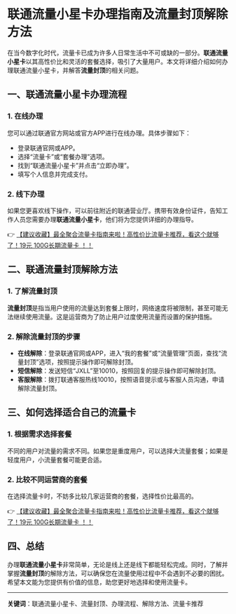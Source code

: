 # 联通流量小星卡办理指南及流量封顶解除方法

在当今数字化时代，流量卡已成为许多人日常生活中不可或缺的一部分。**联通流量小星卡**以其高性价比和灵活的套餐选择，吸引了大量用户。本文将详细介绍如何办理联通流量小星卡，并解答**流量封顶**的相关问题。

## 一、联通流量小星卡办理流程

### 1. 在线办理
您可以通过联通官方网站或官方APP进行在线办理。具体步骤如下：
- 登录联通官网或APP。
- 选择“流量卡”或“套餐办理”选项。
- 找到“联通流量小星卡”并点击“立即办理”。
- 填写个人信息并完成支付。

### 2. 线下办理
如果您更喜欢线下操作，可以前往附近的联通营业厅。携带有效身份证件，告知工作人员您需要办理**联通流量小星卡**，他们将为您提供详细的办理指导。

👉 [【建议收藏】最全聚合流量卡指南来啦！高性价比流量卡推荐，看这个就够了！19元 100G长期流量卡 ！！](https://bit.ly/Liuliangka)

## 二、联通流量封顶解除方法

### 1. 了解流量封顶
**流量封顶**是指当用户使用的流量达到套餐上限时，网络速度将被限制，甚至可能无法继续使用流量。这是运营商为了防止用户过度使用流量而设置的保护措施。

### 2. 解除流量封顶的步骤
- **在线解除**：登录联通官网或APP，进入“我的套餐”或“流量管理”页面，查找“流量封顶”选项，按照提示操作即可解除封顶。
- **短信解除**：发送短信“JXLL”至10010，按照回复的提示操作即可解除封顶。
- **客服解除**：拨打联通客服热线10010，按照语音提示或与客服人员沟通，申请解除流量封顶。

## 三、如何选择适合自己的流量卡

### 1. 根据需求选择套餐
不同的用户对流量的需求不同。如果您是重度用户，可以选择大流量套餐；如果是轻度用户，小流量套餐可能更合适。

### 2. 比较不同运营商的套餐
在选择流量卡时，不妨多比较几家运营商的套餐，选择性价比最高的。

👉 [【建议收藏】最全聚合流量卡指南来啦！高性价比流量卡推荐，看这个就够了！19元 100G长期流量卡 ！！](https://bit.ly/Liuliangka)

## 四、总结

办理**联通流量小星卡**非常简单，无论是线上还是线下都能轻松完成。同时，了解并掌握**流量封顶**的解除方法，可以确保您在流量使用过程中不会遇到不必要的困扰。希望本文能为您提供有价值的信息，助您更好地选择和使用流量卡。

---

**关键词**：联通流量小星卡、流量封顶、办理流程、解除方法、流量卡推荐